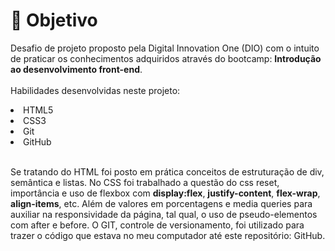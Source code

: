 # 🚩 Objetivo
Desafio de projeto proposto pela Digital Innovation One (DIO) com o intuito de praticar os conhecimentos adquiridos através do bootcamp: <b>Introdução ao desenvolvimento front-end</b>.<br><br>Habilidades desenvolvidas neste projeto:
<li>HTML5</li>
<li>CSS3</li>
<li>Git</li>
<li>GitHub</li>
<br>
<p>Se tratando do HTML foi posto em prática conceitos de estruturação de div, semântica e listas. No CSS foi trabalhado a questão do css reset, importância e uso de flexbox com <b>display:flex</b>, <b>justify-content</b>, <b>flex-wrap</b>, <b>align-items</b>, etc. Além de valores em porcentagens e media queries para auxiliar na responsividade da página, tal qual, o uso de pseudo-elementos com after e before. O GIT, controle de versionamento, foi utilizado para trazer o código que estava no meu computador até este repositório: GitHub. </p>
